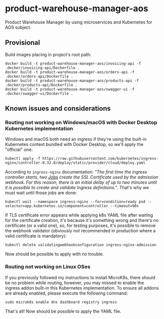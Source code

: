 # product-warehouse-manager-aos
Product Warehouse Manager by using microservices and Kubernetes for AOS subject.

## Provisional
Build images placing in project's root path:
```console
docker build -t product-warehouse-manager-aos/invoicing-api -f .docker/invoicing-api/Dockerfile .
docker build -t product-warehouse-manager-aos/orders-api -f .docker/orders-api/Dockerfile .
docker build -t product-warehouse-manager-aos/products-api -f .docker/products-api/Dockerfile .
docker build -t product-warehouse-manager-aos/swagger-ui -f .docker/swagger-ui/Dockerfile .
```
## Known issues and considerations
### Routing not working on Windows/macOS with Docker Desktop Kubernetes implementation
Windows and macOS both need an ingress if they're using the built-in Kubernetes context bundled with Docker Desktop, so we'll apply the "official" one:
```console
kubectl apply -f https://raw.githubusercontent.com/kubernetes/ingress-nginx/controller-0.32.0/deploy/static/provider/cloud/deploy.yaml
```
According to `ingress-nginx` documentation: _"The first time the ingress controller starts, two [Jobs](https://kubernetes.io/docs/concepts/workloads/controllers/jobs-run-to-completion/) create the SSL Certificate used by the admission webhook. For this reason, there is an initial delay of up to two minutes until it is possible to create and validate Ingress definitions."_. That's why we must wait until those jobs are done:
```console
kubectl wait --namespace ingress-nginx --for=condition=ready pod --selector=app.kubernetes.io/component=controller --timeout=90s
```
If TLS certificate error appears while applying k8s YAML file after waiting for the certificate creation, it's because it's something wrong and there's no certificate (or a valid one), so, for testing purposes, it's possible to remove the webhook validator (obviously not recommended in production where a valid certificate is mandatory):
```console
kubectl delete validatingwebhookconfiguration ingress-nginx-admission
```
Now should be possible to apply with no trouble.
### Routing not working on Linux OSes
If you previously followed my instructions to install MicroK8s, there should be no problem while routing, however, you may missed to enable the ingress addon built-in this Kubernetes implementation. To ensure all addons are already enabled, please execute the following command:
```console
sudo microk8s enable dns dashboard registry ingress
```
That's all! Now should be possible to apply the YAML file.
